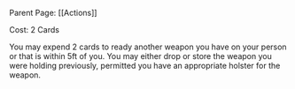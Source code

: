 Parent Page: [[Actions]]

Cost: 2 Cards

You may expend 2 cards to ready another weapon you have on your person or that is within 5ft of you. You may either drop or store the weapon you were holding previously, permitted you have an appropriate holster for the weapon.
